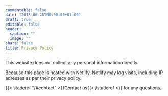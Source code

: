 ```yaml
---
commentable: false
date: "2018-06-28T00:00:00+01:00"
draft: true
editable: false
header:
  caption: ""
  image: ""
share: false
title: Privacy Policy
---
```



This website does not collect any personal information directly. 

Because this page is hosted with Netlify, Netlify may log visits, including IP adresses as per their privacy policy.

{{< staticref "/#contact" >}}Contact us{{< /staticref >}} for any questions.
